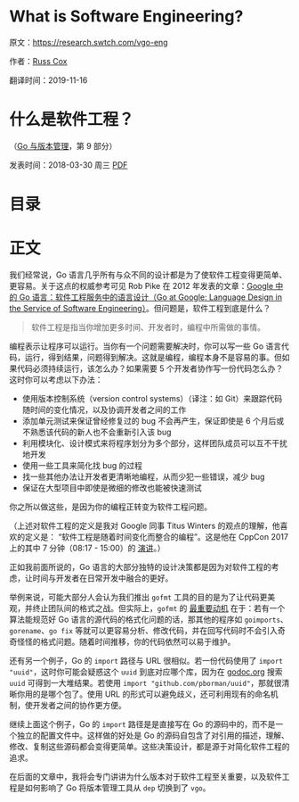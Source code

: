# What is Software Engineering?

原文：https://research.swtch.com/vgo-eng

作者：[Russ Cox](https://swtch.com/~rsc/)

翻译时间：2019-11-16

# 什么是软件工程？

（[Go 与版本管理](https://research.swtch.com/vgo)，第 9 部分）

发表时间：2018-03-30 周三 [PDF](https://research.swtch.com/vgo-eng.pdf)

# 目录

<!--ts-->
<!--te-->

# 正文

我们经常说，Go 语言几乎所有与众不同的设计都是为了使软件工程变得更简单、更容易。关于这点的权威参考可见 Rob Pike 在 2012 年发表的文章：[Google 中的 Go 语言：软件工程服务中的语言设计（Go at Google: Language Design in the Service of Software Engineering）](https://talks.golang.org/2012/splash.article)。但问题是，软件工程到底是什么？

> 软件工程是指当你增加更多时间、开发者时，编程中所需做的事情。

编程表示让程序可以运行。当你有一个问题需要解决时，你可以写一些 Go 语言代码，运行，得到结果，问题得到解决。这就是编程，编程本身不是容易的事。但如果代码必须持续运行，该怎么办？如果需要 5 个开发者协作写一份代码怎么办？这时你可以考虑以下办法：

- 使用版本控制系统（version control systems）（译注：如 Git）来跟踪代码随时间的变化情况，以及协调开发者之间的工作
- 添加单元测试来保证曾经修复过的 bug 不会再产生，保证即使是 6 个月后或不熟悉该代码的新人也不会重新引入该 bug
- 利用模块化、设计模式来将程序划分为多个部分，这样团队成员可以互不干扰地开发
- 使用一些工具来简化找 bug 的过程
- 找一些其他办法让开发者更清晰地编程，从而少犯一些错误，减少 bug
- 保证在大型项目中即使是微细的修改也能被快速测试

你之所以做这些，是因为你的编程正转变为软件工程问题。

（上述对软件工程的定义是我对 Google 同事 Titus Winters 的观点的理解，他喜欢的定义是： “软件工程是随着时间变化而整合的编程”。这是他在 CppCon 2017 上的其中 7 分钟（08:17 - 15:00）的 [演讲](https://www.youtube.com/watch?v=tISy7EJQPzI&t=8m17s)。）

正如我前面所说的，Go 语言的大部分独特的设计决策都是因为对软件工程的考虑，让时间与开发者在日常开发中融合的更好。

举例来说，可能大部分人会认为我们推出 `gofmt` 工具的目的是为了让代码更美观，并终止团队间的格式之战。但实际上，`gofmt` 的 [最重要动机](https://groups.google.com/forum/#!msg/golang-nuts/HC2sDhrZW5Y/7iuKxdbLExkJ) 在于：若有一个算法能规范好 Go 语言的源代码的格式化问题的话，那其他的程序如 `goimports`、`gorename`、`go fix` 等就可以更容易分析、修改代码，并在回写代码时不会引入奇奇怪怪的格式问题。随着时间推移，你的代码依然可以易于维护。

还有另一个例子，Go 的 `import` 路径与 URL 很相似。若一份代码使用了 `import "uuid"`，这时你可能会疑惑这个 `uuid` 到底对应哪个库，因为在 [godoc.org](https://godoc.org/) 搜索 `uuid` 可得到一大堆结果。若使用 `import "github.com/pborman/uuid"`，那就很清晰你用的是哪个包了。使用 URL 的形式可以避免歧义，还可利用现有的命名机制，使开发者之间的协作更方便。

继续上面这个例子，Go 的 `import` 路径是是直接写在 Go 的源码中的，而不是一个独立的配置文件中。这样做的好处是 Go 的源码自包含了对引用的描述，理解、修改、复制这些源码都会变得更简单。这些决策设计，都是源于对简化软件工程的追求。

在后面的文章中，我将会专门讲讲为什么版本对于软件工程至关重要，以及软件工程是如何影响了 Go 将版本管理工具从 `dep` 切换到了 `vgo`。
